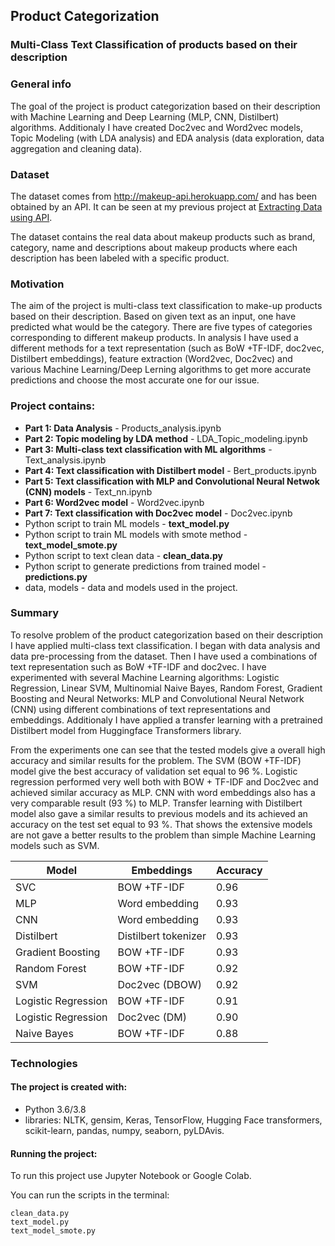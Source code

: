 ## Product Categorization
### Multi-Class Text Classification of products based on their description
 
### General info

The goal of the project is product categorization based on their description with Machine Learning and Deep Learning (MLP, CNN, Distilbert) algorithms. Additionaly I have created Doc2vec and Word2vec models, Topic Modeling (with LDA analysis) and EDA analysis (data exploration, data aggregation and cleaning data).

### Dataset
The dataset comes from http://makeup-api.herokuapp.com/ and has been obtained by an API. It can be seen at my previous project at [Extracting Data using API](https://github.com/aniass/Extracting-data-using-API).

The dataset contains the real data about makeup products such as brand, category, name and descriptions about makeup products where each description has been labeled with a specific product.

### Motivation
The aim of the project is multi-class text classification to make-up products based on their description. Based on given text as an input, one have predicted what would be the category. There are five types of categories corresponding to different makeup products. In analysis I have used a different methods for a text representation (such as BoW +TF-IDF, doc2vec, Distilbert embeddings), feature extraction (Word2vec, Doc2vec) and various Machine Learning/Deep Lerning algorithms to get more accurate predictions and choose the most accurate one for our issue.

### Project contains:
* **Part 1: Data Analysis** - Products_analysis.ipynb
* **Part 2: Topic modeling by LDA method** - LDA_Topic_modeling.ipynb 
* **Part 3: Multi-class text classification with ML algorithms** - Text_analysis.ipynb
* **Part 4: Text classification with Distilbert model** - Bert_products.ipynb
* **Part 5: Text classification with MLP and Convolutional Neural Netwok (CNN) models** - Text_nn.ipynb
* **Part 6: Word2vec model** - Word2vec.ipynb
* **Part 7: Text classification with Doc2vec model** - Doc2vec.ipynb
* Python script to train ML models - **text_model.py**
* Python script to train ML models with smote method - **text_model_smote.py**
* Python script to text clean data - **clean_data.py**
* Python script to generate predictions from trained model - **predictions.py**
* data, models - data and models used in the project.

### Summary

To resolve problem of the product categorization based on their description I have applied multi-class text classification. I began with data analysis and data pre-processing from the dataset. Then I have used a combinations of text representation such as BoW +TF-IDF and doc2vec. I have experimented with several Machine Learning algorithms: Logistic Regression, Linear SVM, Multinomial Naive Bayes, Random Forest, Gradient Boosting and Neural Networks: MLP and Convolutional Neural Network (CNN) using different combinations of text representations and embeddings. Additionaly I have applied a transfer learning with a pretrained Distilbert model from Huggingface Transformers library.

From the experiments one can see that the tested models give a overall high accuracy and similar results for the problem. The SVM (BOW +TF-IDF) model give the best accuracy of validation set equal to 96 %. Logistic regression performed very well both with BOW + TF-IDF and Doc2vec and achieved similar accuracy as MLP. CNN with word embeddings also has a very comparable result (93 %) to MLP. Transfer learning with Distilbert model also gave a similar results to previous models and its achieved an accuracy on the test set equal to 93 %. That shows the extensive models are not gave a better results to the problem than simple Machine Learning models such as SVM.

Model | Embeddings | Accuracy
------------ | ------------- | ------------- 
SVC| BOW +TF-IDF  | 0.96
MLP| Word embedding  | 0.93
CNN | Word embedding | 0.93
Distilbert| Distilbert tokenizer | 0.93
Gradient Boosting | BOW +TF-IDF | 0.93
Random Forest| BOW +TF-IDF | 0.92
SVM | Doc2vec (DBOW)| 0.92
Logistic Regression | BOW +TF-IDF  | 0.91
Logistic Regression | Doc2vec (DM)  | 0.90
Naive Bayes | BOW +TF-IDF | 0.88

### Technologies
#### The project is created with:
* Python 3.6/3.8
* libraries: NLTK, gensim, Keras, TensorFlow, Hugging Face transformers, scikit-learn, pandas, numpy, seaborn, pyLDAvis.

#### Running the project:
To run this project use Jupyter Notebook or Google Colab.

You can run the scripts in the terminal:

    clean_data.py
    text_model.py
    text_model_smote.py

